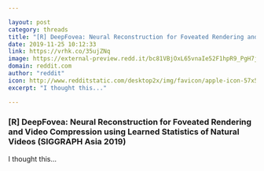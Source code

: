 ```yaml
---

layout: post
category: threads
title: "[R] DeepFovea: Neural Reconstruction for Foveated Rendering and Video Compression using Learned Statistics of Natural Videos (SIGGRAPH Asia 2019)"
date: 2019-11-25 10:12:33
link: https://vrhk.co/35ujZNq
image: https://external-preview.redd.it/bc81VBjOxL65vnaIe52F1hpR9_PgH7jPcNubCLCuRZc.jpg?width=1200&height=628.272251309&auto=webp&s=9229e1c3fb1e61abd117f06070482589bf8dcca0
domain: reddit.com
author: "reddit"
icon: http://www.redditstatic.com/desktop2x/img/favicon/apple-icon-57x57.png
excerpt: "I thought this..."

---
```


### [R] DeepFovea: Neural Reconstruction for Foveated Rendering and Video Compression using Learned Statistics of Natural Videos (SIGGRAPH Asia 2019)

I thought this...